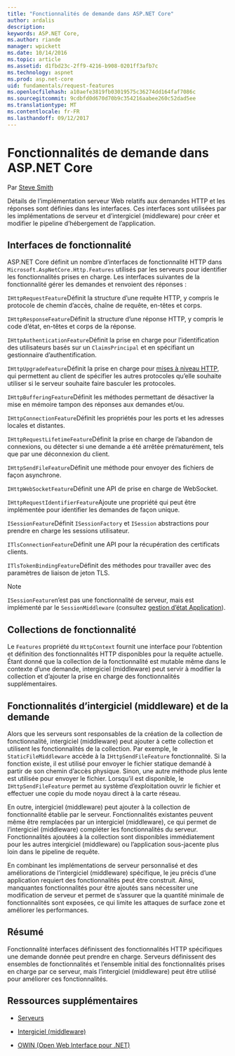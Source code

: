```yaml
---
title: "Fonctionnalités de demande dans ASP.NET Core"
author: ardalis
description: 
keywords: ASP.NET Core,
ms.author: riande
manager: wpickett
ms.date: 10/14/2016
ms.topic: article
ms.assetid: d1fbd23c-2ff9-4216-b908-0201ff3afb7c
ms.technology: aspnet
ms.prod: asp.net-core
uid: fundamentals/request-features
ms.openlocfilehash: a10aefe3819fb03019575c36274dd164faf7086c
ms.sourcegitcommit: 9cdbfd0d670d70b9c354216aabee260c52dad5ee
ms.translationtype: MT
ms.contentlocale: fr-FR
ms.lasthandoff: 09/12/2017
---
```

# <a name="request-features-in-aspnet-core"></a>Fonctionnalités de demande dans ASP.NET Core

Par [Steve Smith](https://ardalis.com/)

Détails de l’implémentation serveur Web relatifs aux demandes HTTP et les réponses sont définies dans les interfaces. Ces interfaces sont utilisées par les implémentations de serveur et d’intergiciel (middleware) pour créer et modifier le pipeline d’hébergement de l’application.

## <a name="feature-interfaces"></a>Interfaces de fonctionnalité

ASP.NET Core définit un nombre d’interfaces de fonctionnalité HTTP dans `Microsoft.AspNetCore.Http.Features` utilisés par les serveurs pour identifier les fonctionnalités prises en charge. Les interfaces suivantes de la fonctionnalité gérer les demandes et renvoient des réponses :

`IHttpRequestFeature`Définit la structure d’une requête HTTP, y compris le protocole de chemin d’accès, chaîne de requête, en-têtes et corps.

`IHttpResponseFeature`Définit la structure d’une réponse HTTP, y compris le code d’état, en-têtes et corps de la réponse.

`IHttpAuthenticationFeature`Définit la prise en charge pour l’identification des utilisateurs basés sur un `ClaimsPrincipal` et en spécifiant un gestionnaire d’authentification.

`IHttpUpgradeFeature`Définit la prise en charge pour [mises à niveau HTTP](https://tools.ietf.org/html/rfc2616.html#section-14.42), qui permettent au client de spécifier les autres protocoles qu’elle souhaite utiliser si le serveur souhaite faire basculer les protocoles.

`IHttpBufferingFeature`Définit les méthodes permettant de désactiver la mise en mémoire tampon des réponses aux demandes et/ou.

`IHttpConnectionFeature`Définit les propriétés pour les ports et les adresses locales et distantes.

`IHttpRequestLifetimeFeature`Définit la prise en charge de l’abandon de connexions, ou détecter si une demande a été arrêtée prématurément, tels que par une déconnexion du client.

`IHttpSendFileFeature`Définit une méthode pour envoyer des fichiers de façon asynchrone.

`IHttpWebSocketFeature`Définit une API de prise en charge de WebSocket.

`IHttpRequestIdentifierFeature`Ajoute une propriété qui peut être implémentée pour identifier les demandes de façon unique.

`ISessionFeature`Définit `ISessionFactory` et `ISession` abstractions pour prendre en charge les sessions utilisateur.

`ITlsConnectionFeature`Définit une API pour la récupération des certificats clients.

`ITlsTokenBindingFeature`Définit des méthodes pour travailler avec des paramètres de liaison de jeton TLS.

> [!NOTE]
> `ISessionFeature`n’est pas une fonctionnalité de serveur, mais est implémenté par le `SessionMiddleware` (consultez [gestion d’état Application](app-state.md)).

## <a name="feature-collections"></a>Collections de fonctionnalité

Le `Features` propriété du `HttpContext` fournit une interface pour l’obtention et définition des fonctionnalités HTTP disponibles pour la requête actuelle. Étant donné que la collection de la fonctionnalité est mutable même dans le contexte d’une demande, intergiciel (middleware) peut servir à modifier la collection et d’ajouter la prise en charge des fonctionnalités supplémentaires.

## <a name="middleware-and-request-features"></a>Fonctionnalités d’intergiciel (middleware) et de la demande

Alors que les serveurs sont responsables de la création de la collection de fonctionnalité, intergiciel (middleware) peut ajouter à cette collection et utilisent les fonctionnalités de la collection. Par exemple, le `StaticFileMiddleware` accède à la `IHttpSendFileFeature` fonctionnalité. Si la fonction existe, il est utilisé pour envoyer le fichier statique demandé à partir de son chemin d’accès physique. Sinon, une autre méthode plus lente est utilisée pour envoyer le fichier. Lorsqu’il est disponible, le `IHttpSendFileFeature` permet au système d’exploitation ouvrir le fichier et effectuer une copie du mode noyau direct à la carte réseau.

En outre, intergiciel (middleware) peut ajouter à la collection de fonctionnalité établie par le serveur. Fonctionnalités existantes peuvent même être remplacées par un intergiciel (middleware), ce qui permet de l’intergiciel (middleware) compléter les fonctionnalités du serveur. Fonctionnalités ajoutées à la collection sont disponibles immédiatement pour les autres intergiciel (middleware) ou l’application sous-jacente plus loin dans le pipeline de requête.

En combinant les implémentations de serveur personnalisé et des améliorations de l’intergiciel (middleware) spécifique, le jeu précis d’une application requiert des fonctionnalités peut être construit. Ainsi, manquantes fonctionnalités pour être ajoutés sans nécessiter une modification de serveur et permet de s’assurer que la quantité minimale de fonctionnalités sont exposées, ce qui limite les attaques de surface zone et améliorer les performances.

## <a name="summary"></a>Résumé

Fonctionnalité interfaces définissent des fonctionnalités HTTP spécifiques une demande donnée peut prendre en charge. Serveurs définissent des ensembles de fonctionnalités et l’ensemble initial des fonctionnalités prises en charge par ce serveur, mais l’intergiciel (middleware) peut être utilisé pour améliorer ces fonctionnalités.

## <a name="additional-resources"></a>Ressources supplémentaires

* [Serveurs](servers/index.md)

* [Intergiciel (middleware)](middleware.md)

* [OWIN (Open Web Interface pour .NET)](owin.md)
